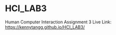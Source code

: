 # HCI_LAB3
Human Computer Interaction Assignment 3
Live Link: https://kennytangg.github.io/HCI_LAB3/
